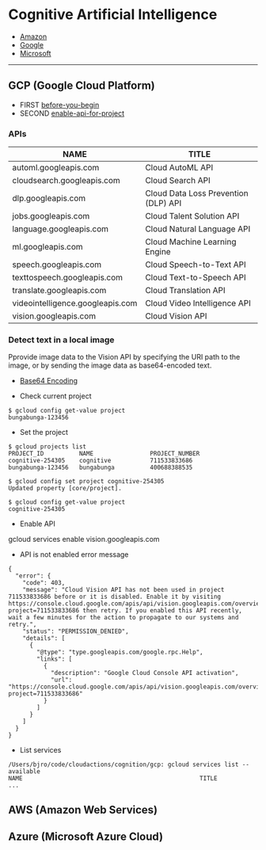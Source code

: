 # Cognitive Artificial Intelligence


* [Amazon](https://aws.amazon.com/machine-learning/)
* [Google](https://cloud.google.com/products/ai/)
* [Microsoft](https://azure.microsoft.com/services/cognitive-services/)

***

## GCP (Google Cloud Platform)
* FIRST [before-you-begin](https://cloud.google.com/vision/docs/before-you-begin)
* SECOND [enable-api-for-project]()
### APIs
|NAME                                                  |TITLE|
|---|---|
|automl.googleapis.com                                 |Cloud AutoML API|
|cloudsearch.googleapis.com                            |Cloud Search API|
|dlp.googleapis.com                                    |Cloud Data Loss Prevention (DLP) API|
|jobs.googleapis.com                                   |Cloud Talent Solution API|
|language.googleapis.com                               |Cloud Natural Language API|
|ml.googleapis.com                                     |Cloud Machine Learning Engine|
|speech.googleapis.com                                 |Cloud Speech-to-Text API|
|texttospeech.googleapis.com                           |Cloud Text-to-Speech API|
|translate.googleapis.com                              |Cloud Translation API|
|videointelligence.googleapis.com                      |Cloud Video Intelligence API|
|vision.googleapis.com                                 |Cloud Vision API|


### Detect text in a local image
Pprovide image data to the Vision API by specifying the URI path to the image, or by sending the image data as base64-encoded text.
* [Base64 Encoding](https://cloud.google.com/vision/docs/base64)

* Check current project
```
$ gcloud config get-value project 
bungabunga-123456
```
* Set the project
```
$ gcloud projects list
PROJECT_ID          NAME                PROJECT_NUMBER
cognitive-254305    cognitive           711533833686
bungabunga-123456   bungabunga          400688388535

$ gcloud config set project cognitive-254305
Updated property [core/project].

$ gcloud config get-value project 
cognitive-254305
```
* Enable API

gcloud services enable vision.googleapis.com

* API is not enabled error message
```
{
  "error": {
    "code": 403,
    "message": "Cloud Vision API has not been used in project 711533833686 before or it is disabled. Enable it by visiting https://console.cloud.google.com/apis/api/vision.googleapis.com/overview?project=711533833686 then retry. If you enabled this API recently, wait a few minutes for the action to propagate to our systems and retry.",
    "status": "PERMISSION_DENIED",
    "details": [
      {
        "@type": "type.googleapis.com/google.rpc.Help",
        "links": [
          {
            "description": "Google Cloud Console API activation",
            "url": "https://console.cloud.google.com/apis/api/vision.googleapis.com/overview?project=711533833686"
          }
        ]
      }
    ]
  }
}
```
* List services
```
/Users/bjro/code/cloudactions/cognition/gcp: gcloud services list --available
NAME                                                  TITLE
...
```

## AWS (Amazon Web Services)

## Azure (Microsoft Azure Cloud)
